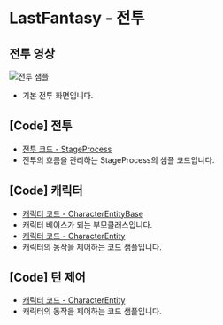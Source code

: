 # LastFantasy - 전투
## 전투 영상
![전투 샘플](https://user-images.githubusercontent.com/12422388/150854460-adda512a-074d-4286-8a26-192a13436931.gif)<br>
- 기본 전투 화면입니다.

## [Code] 전투
- [전투 코드 - StageProcess](https://github.com/lssl-zz/Project_LastFantasys/blob/main/CY_StageProcess_Git.cs)
- 전투의 흐름을 관리하는 StageProcess의 샘플 코드입니다.

## [Code] 캐릭터
- [캐릭터 코드 - CharacterEntityBase](https://github.com/lssl-zz/Project_LastFantasys/blob/main/CharacterEntityBase_Git.cs)
- 캐릭터 베이스가 되는 부모클래스입니다.
- [캐릭터 코드 - CharacterEntity](https://github.com/lssl-zz/Project_LastFantasys/blob/main/CharacterEntity_Git.cs)
- 캐릭터의 동작을 제어하는 코드 샘플입니다.

## [Code] 턴 제어
- [캐릭터 코드 - CharacterEntity](https://github.com/lssl-zz/Project_LastFantasys/blob/main/StageCharacterTurn_Git.cs)
- 캐릭터의 동작을 제어하는 코드 샘플입니다.